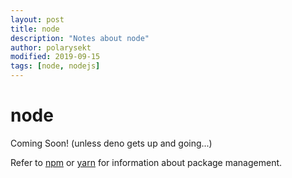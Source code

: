 ```yaml
---
layout: post
title: node
description: "Notes about node"
author: polarysekt
modified: 2019-09-15
tags: [node, nodejs]
---
```


# node

Coming Soon! (unless deno gets up and going...)

Refer to [npm](npm) or [yarn](yarn) for information about package management.